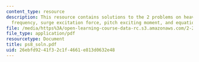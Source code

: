 ```yaml
---
content_type: resource
description: This resource contains solutions to the 2 problems on heave forces, natural
  frequency, surge excitation force, pitch exciting moment, and equations of motion.
file: /media/https%3A/open-learning-course-data-rc.s3.amazonaws.com/2-22-design-principles-for-ocean-vehicles-13-42-spring-2005/26ebfd9241f32c1f4661e813d0632e48_ps8_soln.pdf
file_type: application/pdf
resourcetype: Document
title: ps8_soln.pdf
uid: 26ebfd92-41f3-2c1f-4661-e813d0632e48
---
```

